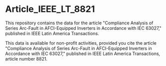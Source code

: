 # Article_IEEE_LT_8821
This repository contains the data for the article "Compliance Analysis of Series Arc-Fault in AFCI-Equipped Inverters in Accordance with IEC 63027," published in IEEE Latin America Transactions.

This data is available for non-profit activities, provided you cite the article "Compliance Analysis of Series Arc-Fault in AFCI-Equipped Inverters in Accordance with IEC 63027," published in IEEE Latin America Transactions, article number 8821.
